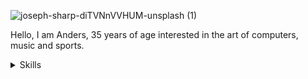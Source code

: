 ![joseph-sharp-diTVNnVVHUM-unsplash (1)](https://user-images.githubusercontent.com/24903009/220420492-b4944240-53c6-4f3f-aa66-bba28ee2d84d.jpg)

Hello, I am Anders, 35 years of age interested in the art of computers, music and sports. 
<details>
<summary> Skills </summary>
| Rank | Languages     |
|-----:|---------------|
|     1|   HTML        |
|     2|   CSS         |
|     3|   Javascript  |
|     4|   Wordpress   |

</details>
